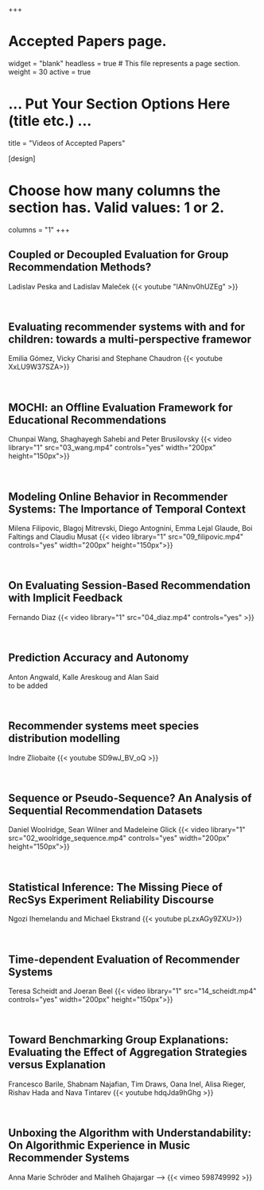 +++
# Accepted Papers page.
widget = "blank"
headless = true  # This file represents a page section.
weight = 30
active = true

# ... Put Your Section Options Here (title etc.) ...
title = "Videos of Accepted Papers"

[design]
  # Choose how many columns the section has. Valid values: 1 or 2.
  columns = "1"
+++

## Coupled or Decoupled Evaluation for Group Recommendation Methods?
Ladislav Peska and Ladislav Maleček
{{< youtube "lANnv0hUZEg" >}}

<br>

## Evaluating recommender systems with and for children: towards a multi-perspective framewor
Emilia Gómez, Vicky Charisi and Stephane Chaudron 
{{< youtube XxLU9W37SZA>}}

<br>

## MOCHI: an Offline Evaluation Framework for Educational Recommendations
Chunpai Wang, Shaghayegh Sahebi and Peter Brusilovsky
{{< video library="1" src="03_wang.mp4" controls="yes" width="200px" height="150px">}}

<br>

## Modeling Online Behavior in Recommender Systems: The Importance of Temporal Context
Milena Filipovic, Blagoj Mitrevski, Diego Antognini, Emma Lejal Glaude, Boi Faltings and Claudiu Musat 
{{< video library="1" src="09_filipovic.mp4" controls="yes" width="200px" height="150px">}}

<br>


## On Evaluating Session-Based Recommendation with Implicit Feedback
Fernando Diaz 
{{< video library="1" src="04_diaz.mp4" controls="yes" >}}

<br>

## Prediction Accuracy and Autonomy
Anton Angwald, Kalle Areskoug and Alan Said  
to be added

<br>

## Recommender systems meet species distribution modelling
Indre Zliobaite
{{< youtube SD9wJ_BV_oQ >}}

<br>

## Sequence or Pseudo-Sequence? An Analysis of Sequential Recommendation Datasets
Daniel Woolridge, Sean Wilner and Madeleine Glick 
{{< video library="1" src="02_woolridge_sequence.mp4" controls="yes" width="200px" height="150px">}}

<br>

## Statistical Inference: The Missing Piece of RecSys Experiment Reliability Discourse
Ngozi Ihemelandu and Michael Ekstrand 
{{< youtube pLzxAGy9ZXU>}}

<br>

## Time-dependent Evaluation of Recommender Systems
Teresa Scheidt and Joeran Beel 
{{< video library="1" src="14_scheidt.mp4" controls="yes" width="200px" height="150px">}}

<br>

## Toward Benchmarking Group Explanations: Evaluating the Effect of Aggregation Strategies versus Explanation
Francesco Barile, Shabnam Najafian, Tim Draws, Oana Inel, Alisa Rieger, Rishav Hada and Nava Tintarev 
{{< youtube hdqJda9hGhg >}}

<br>

## Unboxing the Algorithm with Understandability: On Algorithmic Experience in Music Recommender Systems
Anna Marie Schröder and Maliheh Ghajargar -->
{{< vimeo 598749992 >}}

<br>


